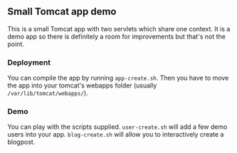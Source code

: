 ## Small Tomcat app demo

This is a small Tomcat app with two servlets which share one context. It is a demo
app so there is definitely a room for improvements but that's not the point.

### Deployment

You can compile the app by running `app-create.sh`. Then you have to move the app
into your tomcat's webapps folder (usually `/var/lib/tomcat/webapps/`).

### Demo

You can play with the scripts supplied. `user-create.sh` will add a few demo users
into your app. `blog-create.sh` will allow you to interactively create a blogpost.
